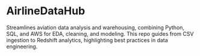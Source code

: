 # AirlineDataHub
Streamlines aviation data analysis and warehousing, combining Python, SQL, and AWS for EDA, cleaning, and modeling. This repo guides from CSV ingestion to Redshift analytics, highlighting best practices in data engineering.
